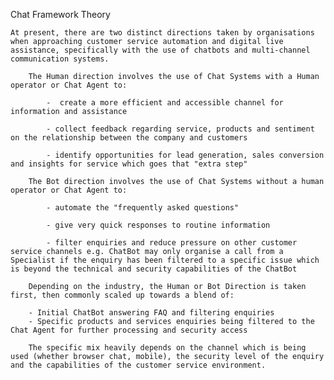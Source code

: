 Chat Framework Theory

    At present, there are two distinct directions taken by organisations when approaching customer service automation and digital live assistance, specifically with the use of chatbots and multi-channel communication systems. 

        The Human direction involves the use of Chat Systems with a Human operator or Chat Agent to:

            -  create a more efficient and accessible channel for information and assistance 

            - collect feedback regarding service, products and sentiment on the relationship between the company and customers

            - identify opportunities for lead generation, sales conversion and insights for service which goes that "extra step"

        The Bot direction involves the use of Chat Systems without a human operator or Chat Agent to:

            - automate the "frequently asked questions" 

            - give very quick responses to routine information

            - filter enquiries and reduce pressure on other customer service channels e.g. ChatBot may only organise a call from a Specialist if the enquiry has been filtered to a specific issue which is beyond the technical and security capabilities of the ChatBot 

        Depending on the industry, the Human or Bot Direction is taken first, then commonly scaled up towards a blend of:

        - Initial ChatBot answering FAQ and filtering enquiries
        - Specific products and services enquiries being filtered to the Chat Agent for further processing and security access 

        The specific mix heavily depends on the channel which is being used (whether browser chat, mobile), the security level of the enquiry and the capabilities of the customer service environment. 